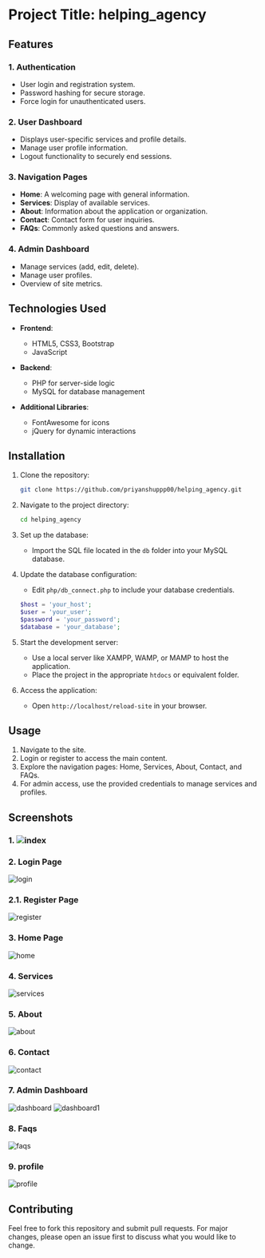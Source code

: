 # Project Title: helping_agency

## Features

### 1. **Authentication**
   - User login and registration system.
   - Password hashing for secure storage.
   - Force login for unauthenticated users.

### 2. **User Dashboard**
   - Displays user-specific services and profile details.
   - Manage user profile information.
   - Logout functionality to securely end sessions.

### 3. **Navigation Pages**
   - **Home**: A welcoming page with general information.
   - **Services**: Display of available services.
   - **About**: Information about the application or organization.
   - **Contact**: Contact form for user inquiries.
   - **FAQs**: Commonly asked questions and answers.

### 4. **Admin Dashboard**
   - Manage services (add, edit, delete).
   - Manage user profiles.
   - Overview of site metrics.

## Technologies Used

- **Frontend**:
  - HTML5, CSS3, Bootstrap
  - JavaScript

- **Backend**:
  - PHP for server-side logic
  - MySQL for database management

- **Additional Libraries**:
  - FontAwesome for icons
  - jQuery for dynamic interactions

## Installation

1. Clone the repository:
   ```bash
   git clone https://github.com/priyanshuppp00/helping_agency.git
   ```

2. Navigate to the project directory:
   ```bash
   cd helping_agency
   ```

3. Set up the database:
   - Import the SQL file located in the `db` folder into your MySQL database.

4. Update the database configuration:
   - Edit `php/db_connect.php` to include your database credentials.
   ```php
   $host = 'your_host';
   $user = 'your_user';
   $password = 'your_password';
   $database = 'your_database';
   ```

5. Start the development server:
   - Use a local server like XAMPP, WAMP, or MAMP to host the application.
   - Place the project in the appropriate `htdocs` or equivalent folder.

6. Access the application:
   - Open `http://localhost/reload-site` in your browser.

## Usage

1. Navigate to the site.
2. Login or register to access the main content.
3. Explore the navigation pages: Home, Services, About, Contact, and FAQs.
4. For admin access, use the provided credentials to manage services and profiles.


## Screenshots

### 1. ![index](https://github.com/user-attachments/assets/b1b430b6-efb2-4c69-818f-8eab08a96016)


### 2. Login Page
![login](https://github.com/user-attachments/assets/84c2b411-f52c-4be1-8458-5cd5ee063460)


### 2.1. Register Page
![register](https://github.com/user-attachments/assets/07777d07-0d05-4d08-9be3-cf9a7c06d329)

### 3. Home Page
![home](https://github.com/user-attachments/assets/6e1d0247-2da4-4e23-80ce-79403ed2f7d8)

 ### 4. Services 
![services](https://github.com/user-attachments/assets/af677890-b589-4ad4-927e-b8e2ad5820fd)

 ### 5. About
 ![about](https://github.com/user-attachments/assets/0125bee7-de55-45d8-bdeb-f407291be8fb)

  ### 6. Contact
 ![contact](https://github.com/user-attachments/assets/40b692d6-a007-40ae-95f2-2f7b87ac4ecd)
 
### 7. Admin Dashboard
![dashboard](https://github.com/user-attachments/assets/b9da2859-4a2b-47bd-92fe-631b96fdf3bd)
![dashboard1](https://github.com/user-attachments/assets/ada6046b-b49e-43c0-9409-fcc51deb219e)
 
 ### 8. Faqs
![faqs](https://github.com/user-attachments/assets/2775869d-478e-4518-a094-040436eef665)
 
 
 ### 9. profile
 ![profile](https://github.com/user-attachments/assets/ac277d97-c07d-497f-b051-ae1bcad8f91e)
 


## Contributing

Feel free to fork this repository and submit pull requests. For major changes, please open an issue first to discuss what you would like to change.

